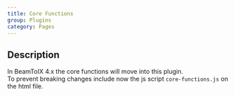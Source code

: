```yaml
---
title: Core Functions
group: Plugins
category: Pages
---
```

## Description
In BeamToIX 4.x the core functions will move into this plugin.  
To prevent breaking changes include now the js script `core-functions.js` on the html file.  
  
